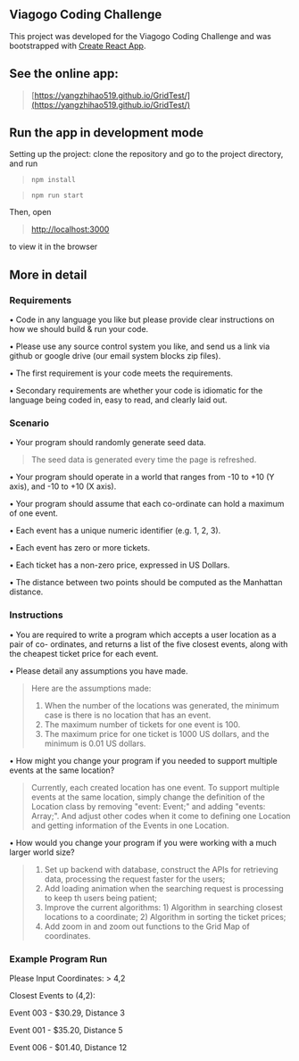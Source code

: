 Viagogo Coding Challenge
------------------------

This project was developed for the Viagogo Coding Challenge and was bootstrapped with [Create React App](https://github.com/facebookincubator/create-react-app). 

## See the online app:

> [https://yangzhihao519.github.io/GridTest/](https://yangzhihao519.github.io/GridTest/)

## Run the app in development mode

Setting up the project: clone the repository and go to the project directory, and run

> `npm install`

> `npm run start`

Then, open 

> [http://localhost:3000](http://localhost:3000) 

to view it in the browser

## More in detail

### Requirements
• Code in any language you like but please provide clear instructions on how we should build & run your code.

• Please use any source control system you like, and send us a link via github or google drive (our email system blocks zip files).

• The first requirement is your code meets the requirements.

• Secondary requirements are whether your code is idiomatic for the language being
coded in, easy to read, and clearly laid out.

### Scenario
• Your program should randomly generate seed data.

> The seed data is generated every time the page is refreshed.

• Your program should operate in a world that ranges from -10 to +10 (Y axis), and -10 to +10 (X axis).

• Your program should assume that each co-ordinate can hold a maximum of one event.

• Each event has a unique numeric identifier (e.g. 1, 2, 3).

• Each event has zero or more tickets.

• Each ticket has a non-zero price, expressed in US Dollars.

• The distance between two points should be computed as the Manhattan distance.

### Instructions
• You are required to write a program which accepts a user location as a pair of co- ordinates, and returns a list of the five closest events, along with the cheapest ticket price for each event.

• Please detail any assumptions you have made.

> Here are the assumptions made:
> 1. When the number of the locations was generated, the minimum case is there is no location that has an event.
> 2. The maximum number of tickets for one event is 100.
> 3. The maximum price for one ticket is 1000 US dollars, and the minimum is 0.01 US dollars.

• How might you change your program if you needed to support multiple events at the same location?

> Currently, each created location has one event. To support multiple
> events at the same location, simply change the definition of the
> Location class by removing "event: Event;" and adding "events: Array<Event>;". 
> And adjust other codes when it come to defining one Location and getting information of the Events in one Location.

• How would you change your program if you were working with a much larger world size?

> 1. Set up backend with database, construct the APIs for retrieving data, processing the request faster for the users;
> 2. Add loading animation when the searching request is processing to keep th users being patient;
> 3. Improve the current algorithms: 1) Algorithm in searching closest locations to a coordinate; 2) Algorithm in sorting the ticket prices;
> 4. Add zoom in and zoom out functions to the Grid Map of coordinates.


### Example Program Run
Please Input Coordinates: > 4,2

Closest Events to (4,2):

Event 003 - $30.29, Distance 3 

Event 001 - $35.20, Distance 5 

Event 006 - $01.40, Distance 12










